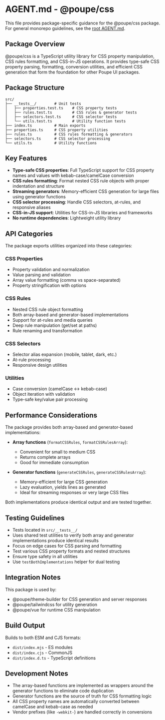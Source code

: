 # AGENT.md - @poupe/css

This file provides package-specific guidance for the @poupe/css package.
For general monorepo guidelines, see the [root AGENT.md](../../AGENT.md).

## Package Overview

@poupe/css is a TypeScript utility library for CSS property manipulation,
CSS rules formatting, and CSS-in-JS operations. It provides type-safe CSS
property parsing, formatting, conversion utilities, and efficient CSS
generation that form the foundation for other Poupe UI packages.

## Package Structure

```
src/
├── __tests__/        # Unit tests
│   ├── properties.test.ts    # CSS property tests
│   ├── rules.test.ts         # CSS rules & generator tests
│   ├── selectors.test.ts     # CSS selector tests
│   └── utils.test.ts         # Utility function tests
├── index.ts          # Main exports
├── properties.ts     # CSS property utilities
├── rules.ts          # CSS rules formatting & generators
├── selectors.ts      # CSS selector processing
└── utils.ts          # Utility functions
```

## Key Features

- **Type-safe CSS properties**: Full TypeScript support for CSS property
  names and values with kebab-case/camelCase conversion
- **CSS rules formatting**: Format nested CSS rule objects with proper
  indentation and structure
- **Streaming generators**: Memory-efficient CSS generation for large files
  using generator functions
- **CSS selector processing**: Handle CSS selectors, at-rules, and
  responsive aliases
- **CSS-in-JS support**: Utilities for CSS-in-JS libraries and frameworks
- **No runtime dependencies**: Lightweight utility library

## API Categories

The package exports utilities organized into these categories:

### CSS Properties
- Property validation and normalization
- Value parsing and validation
- Array value formatting (comma vs space-separated)
- Property stringification with options

### CSS Rules
- Nested CSS rule object formatting
- Both array-based and generator-based implementations
- Support for at-rules and media queries
- Deep rule manipulation (get/set at paths)
- Rule renaming and transformation

### CSS Selectors
- Selector alias expansion (mobile, tablet, dark, etc.)
- At-rule processing
- Responsive design utilities

### Utilities
- Case conversion (camelCase ↔ kebab-case)
- Object iteration with validation
- Type-safe key/value pair processing

## Performance Considerations

The package provides both array-based and generator-based implementations:

- **Array functions** (`formatCSSRules`, `formatCSSRulesArray`):
  - Convenient for small to medium CSS
  - Returns complete arrays
  - Good for immediate consumption

- **Generator functions** (`generateCSSRules`, `generateCSSRulesArray`):
  - Memory-efficient for large CSS generation
  - Lazy evaluation, yields lines as generated
  - Ideal for streaming responses or very large CSS files

Both implementations produce identical output and are tested together.

## Testing Guidelines

- Tests located in `src/__tests__/`
- Uses shared test utilities to verify both array and generator
  implementations produce identical results
- Focus on edge cases for CSS parsing and formatting
- Test various CSS property formats and nested structures
- Ensure type safety in all utilities
- Use `testBothImplementations` helper for dual testing

## Integration Notes

This package is used by:
- @poupe/theme-builder for CSS generation and server responses
- @poupe/tailwindcss for utility generation
- @poupe/vue for runtime CSS manipulation

## Build Output

Builds to both ESM and CJS formats:
- `dist/index.mjs` - ES modules
- `dist/index.cjs` - CommonJS
- `dist/index.d.ts` - TypeScript definitions

## Development Notes

- The array-based functions are implemented as wrappers around the
  generator functions to eliminate code duplication
- Generator functions are the source of truth for CSS formatting logic
- All CSS property names are automatically converted between camelCase
  and kebab-case as needed
- Vendor prefixes (like `-webkit-`) are handled correctly in conversions
